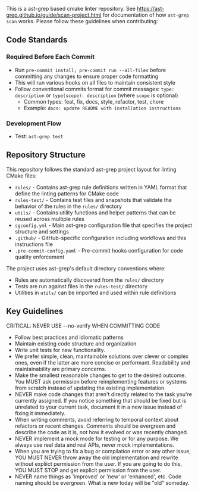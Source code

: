This is a ast-grep based cmake linter repository. See https://ast-grep.github.io/guide/scan-project.html for documentation of how `ast-grep scan` works. Please follow these guidelines when contributing:

## Code Standards

### Required Before Each Commit
- Run `pre-commit install; pre-commit run --all-files` before committing any changes to ensure proper code formatting
- This will run various hooks on all files to maintain consistent style
- Follow conventional commits format for commit messages: `type: description` or `type(scope): description` (where `scope` is optional)
  - Common types: feat, fix, docs, style, refactor, test, chore
  - Example: `docs: update README with installation instructions`

### Development Flow
- Test: `ast-grep test`

## Repository Structure

This repository follows the standard ast-grep project layout for linting CMake files:

- `rules/` - Contains ast-grep rule definitions written in YAML format that define the linting patterns for CMake code
- `rules-test/` - Contains test files and snapshots that validate the behavior of the rules in the `rules/` directory
- `utils/` - Contains utility functions and helper patterns that can be reused across multiple rules
- `sgconfig.yml` - Main ast-grep configuration file that specifies the project structure and settings
- `.github/` - GitHub-specific configuration including workflows and this instructions file
- `.pre-commit-config.yaml` - Pre-commit hooks configuration for code quality enforcement

The project uses ast-grep's default directory conventions where:
- Rules are automatically discovered from the `rules/` directory
- Tests are run against files in the `rules-test/` directory 
- Utilities in `utils/` can be imported and used within rule definitions

## Key Guidelines
CRITICAL: NEVER USE --no-verify WHEN COMMITTING CODE

 - Follow best practices and idiomatic patterns
 - Maintain existing code structure and organization
 - Write unit tests for new functionality.
 - We prefer simple, clean, maintainable solutions over clever or complex ones, even if the latter are more concise or performant. Readability and maintainability are primary concerns.
 - Make the smallest reasonable changes to get to the desired outcome. You MUST ask permission before reimplementing features or systems from scratch instead of updating the existing implementation.
 - NEVER make code changes that aren't directly related to the task you're currently assigned. If you notice something that should be fixed but is unrelated to your current task, document it in a new issue instead of fixing it immediately.
 - When writing comments, avoid referring to temporal context about refactors or recent changes. Comments should be evergreen and describe the code as it is, not how it evolved or was recently changed.
 - NEVER implement a mock mode for testing or for any purpose. We always use real data and real APIs, never mock implementations.
 - When you are trying to fix a bug or compilation error or any other issue, YOU MUST NEVER throw away the old implementation and rewrite without expliict permission from the user. If you are going to do this, YOU MUST STOP and get explicit permission from the user.
 - NEVER name things as 'improved' or 'new' or 'enhanced', etc. Code naming should be evergreen. What is new today will be "old" someday.
